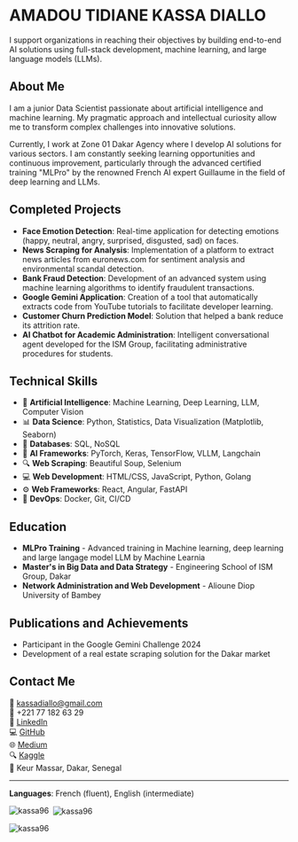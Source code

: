 # AMADOU TIDIANE KASSA DIALLO

I support organizations in reaching their objectives by building end-to-end AI solutions using full-stack development, machine learning, and large language models (LLMs).

## About Me

I am a junior Data Scientist passionate about artificial intelligence and machine learning. My pragmatic approach and intellectual curiosity allow me to transform complex challenges into innovative solutions.

Currently, I work at Zone 01 Dakar Agency where I develop AI solutions for various sectors. I am constantly seeking learning opportunities and continuous improvement, particularly through the advanced certified training "MLPro" by the renowned French AI expert Guillaume in the field of deep learning and LLMs.


## Completed Projects

- **Face Emotion Detection**: Real-time application for detecting emotions (happy, neutral, angry, surprised, disgusted, sad) on faces.
- **News Scraping for Analysis**: Implementation of a platform to extract news articles from euronews.com for sentiment analysis and environmental scandal detection.
- **Bank Fraud Detection**: Development of an advanced system using machine learning algorithms to identify fraudulent transactions.
- **Google Gemini Application**: Creation of a tool that automatically extracts code from YouTube tutorials to facilitate developer learning.
- **Customer Churn Prediction Model**: Solution that helped a bank reduce its attrition rate.
- **AI Chatbot for Academic Administration**: Intelligent conversational agent developed for the ISM Group, facilitating administrative procedures for students.

## Technical Skills

- 🤖 **Artificial Intelligence**: Machine Learning, Deep Learning, LLM, Computer Vision
- 📊 **Data Science**: Python, Statistics, Data Visualization (Matplotlib, Seaborn)
- 💾 **Databases**: SQL, NoSQL
- 🧠 **AI Frameworks**: PyTorch, Keras, TensorFlow, VLLM, Langchain
- 🔍 **Web Scraping**: Beautiful Soup, Selenium
- 💻 **Web Development**: HTML/CSS, JavaScript, Python, Golang
- ⚙️ **Web Frameworks**: React, Angular, FastAPI
- 🔄 **DevOps**: Docker, Git, CI/CD

## Education

- **MLPro Training** - Advanced training in Machine learning, deep learning and large langage model LLM by Machine Learnia
- **Master's in Big Data and Data Strategy** - Engineering School of ISM Group, Dakar
- **Network Administration and Web Development** - Alioune Diop University of Bambey

## Publications and Achievements

- Participant in the Google Gemini Challenge 2024
- Development of a real estate scraping solution for the Dakar market

## Contact Me

📧 [kassadiallo@gmail.com](mailto:kassadiallo@gmail.com)  
📱 +221 77 182 63 29  
🔗 [LinkedIn](https://www.linkedin.com/in/amadou-tidiane-d-04551b162/)  
💻 [GitHub](https://github.com/kassa96)  
🌐 [Medium](https://medium.com/@kassadiallo)  
🔍 [Kaggle](https://www.kaggle.com/kassadiallo)  
📍 Keur Massar, Dakar, Senegal

---

**Languages**: French (fluent), English (intermediate)

<p><img align="left" src="https://github-readme-stats.vercel.app/api/top-langs?username=kassa96&show_icons=true&locale=en&layout=compact" alt="kassa96" /></p>

<p>&nbsp;<img align="center" src="https://github-readme-stats.vercel.app/api?username=kassa96&show_icons=true&locale=en" alt="kassa96" /></p>

<p><img align="center" src="https://github-readme-streak-stats.herokuapp.com/?user=kassa96&" alt="kassa96" /></p>
